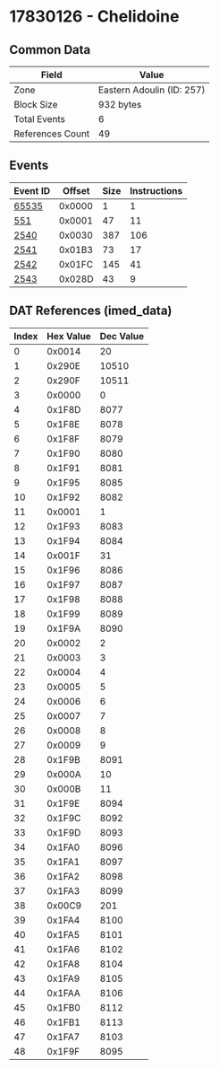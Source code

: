 # 17830126 - Chelidoine

## Common Data

| Field            | Value                     |
|------------------|---------------------------|
| Zone             | Eastern Adoulin (ID: 257) |
| Block Size       | 932 bytes                 |
| Total Events     | 6                         |
| References Count | 49                        |

## Events

| Event ID            | Offset   |   Size |   Instructions |
|---------------------|----------|--------|----------------|
| [65535](./65535.md) | 0x0000   |      1 |              1 |
| [551](./551.md)     | 0x0001   |     47 |             11 |
| [2540](./2540.md)   | 0x0030   |    387 |            106 |
| [2541](./2541.md)   | 0x01B3   |     73 |             17 |
| [2542](./2542.md)   | 0x01FC   |    145 |             41 |
| [2543](./2543.md)   | 0x028D   |     43 |              9 |

## DAT References (imed_data)

|   Index | Hex Value   |   Dec Value |
|---------|-------------|-------------|
|       0 | 0x0014      |          20 |
|       1 | 0x290E      |       10510 |
|       2 | 0x290F      |       10511 |
|       3 | 0x0000      |           0 |
|       4 | 0x1F8D      |        8077 |
|       5 | 0x1F8E      |        8078 |
|       6 | 0x1F8F      |        8079 |
|       7 | 0x1F90      |        8080 |
|       8 | 0x1F91      |        8081 |
|       9 | 0x1F95      |        8085 |
|      10 | 0x1F92      |        8082 |
|      11 | 0x0001      |           1 |
|      12 | 0x1F93      |        8083 |
|      13 | 0x1F94      |        8084 |
|      14 | 0x001F      |          31 |
|      15 | 0x1F96      |        8086 |
|      16 | 0x1F97      |        8087 |
|      17 | 0x1F98      |        8088 |
|      18 | 0x1F99      |        8089 |
|      19 | 0x1F9A      |        8090 |
|      20 | 0x0002      |           2 |
|      21 | 0x0003      |           3 |
|      22 | 0x0004      |           4 |
|      23 | 0x0005      |           5 |
|      24 | 0x0006      |           6 |
|      25 | 0x0007      |           7 |
|      26 | 0x0008      |           8 |
|      27 | 0x0009      |           9 |
|      28 | 0x1F9B      |        8091 |
|      29 | 0x000A      |          10 |
|      30 | 0x000B      |          11 |
|      31 | 0x1F9E      |        8094 |
|      32 | 0x1F9C      |        8092 |
|      33 | 0x1F9D      |        8093 |
|      34 | 0x1FA0      |        8096 |
|      35 | 0x1FA1      |        8097 |
|      36 | 0x1FA2      |        8098 |
|      37 | 0x1FA3      |        8099 |
|      38 | 0x00C9      |         201 |
|      39 | 0x1FA4      |        8100 |
|      40 | 0x1FA5      |        8101 |
|      41 | 0x1FA6      |        8102 |
|      42 | 0x1FA8      |        8104 |
|      43 | 0x1FA9      |        8105 |
|      44 | 0x1FAA      |        8106 |
|      45 | 0x1FB0      |        8112 |
|      46 | 0x1FB1      |        8113 |
|      47 | 0x1FA7      |        8103 |
|      48 | 0x1F9F      |        8095 |
